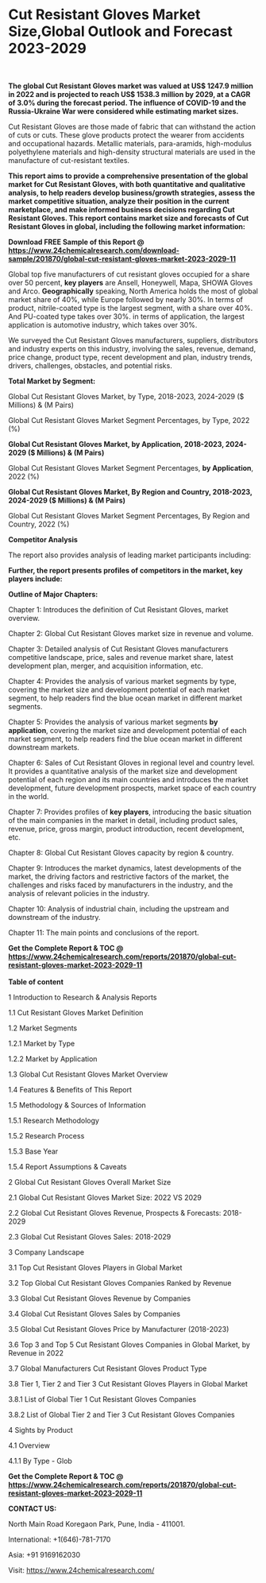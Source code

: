<h1>Cut Resistant Gloves Market Size,Global Outlook and Forecast 2023-2029</h1><br/><p><strong>The global Cut Resistant Gloves market was valued at US$ 1247.9 million in 2022 and is projected to reach US$ 1538.3 million by 2029, at a <strong>CAGR</strong> of 3.0% during the forecast period. The influence of COVID-19 and the Russia-Ukraine War were considered while estimating market sizes.</strong></p><p>Cut Resistant Gloves are those made of fabric that can withstand the action of cuts or cuts. These glove products protect the wearer from accidents and occupational hazards. Metallic materials, para-aramids, high-modulus polyethylene materials and high-density structural materials are used in the manufacture of cut-resistant textiles.</p><p><strong>This report aims to provide a comprehensive presentation of the global market for Cut Resistant Gloves, with both quantitative and qualitative analysis, to help readers develop business/growth strategies, assess the market competitive situation, analyze their position in the current marketplace, and make informed business decisions regarding Cut Resistant Gloves. This report contains market size and forecasts of Cut Resistant Gloves in global, including the following market information:</strong></p><div><b>Download FREE Sample of this Report @ <a href="https://www.24chemicalresearch.com/download-sample/201870/global-cut-resistant-gloves-market-2023-2029-11">https://www.24chemicalresearch.com/download-sample/201870/global-cut-resistant-gloves-market-2023-2029-11</a></b></div><p>Global top five manufacturers of cut resistant gloves occupied for a share over 50 percent, <strong>key players</strong> are Ansell, Honeywell, Mapa, SHOWA Gloves and Arco. <strong>Geographically</strong> speaking, North America holds the most of global market share of 40%, while Europe followed by nearly 30%. In terms of product, nitrile-coated type is the largest segment, with a share over 40%. And PU-coated type takes over 30%. in terms of application, the largest application is automotive industry, which takes over 30%.</p><p>We surveyed the Cut Resistant Gloves manufacturers, suppliers, distributors and industry experts on this industry, involving the sales, revenue, demand, price change, product type, recent development and plan, industry trends, drivers, challenges, obstacles, and potential risks.</p><p><strong>Total Market by Segment:</strong></p><p>Global Cut Resistant Gloves Market, by Type, 2018-2023, 2024-2029 ($ Millions) & (M Pairs)</p><p>Global Cut Resistant Gloves Market Segment Percentages, by Type, 2022 (%)</p><p><strong>Global Cut Resistant Gloves Market, <strong>by Application</strong>, 2018-2023, 2024-2029 ($ Millions) & (M Pairs)</strong></p><p>Global Cut Resistant Gloves Market Segment Percentages, <strong>by Application</strong>, 2022 (%)</p><p><strong>Global Cut Resistant Gloves Market, By Region and Country, 2018-2023, 2024-2029 ($ Millions) & (M Pairs)</strong></p><p>Global Cut Resistant Gloves Market Segment Percentages, By Region and Country, 2022 (%)</p><p><strong>Competitor Analysis</strong></p><p>The report also provides analysis of leading market participants including:</p><p><strong>Further, the report presents profiles of competitors in the market, <strong>key players</strong> include:</strong></p><p><strong>Outline of Major Chapters:</strong></p><p>Chapter 1: Introduces the definition of Cut Resistant Gloves, market overview.</p><p>Chapter 2: Global Cut Resistant Gloves market size in revenue and volume.</p><p>Chapter 3: Detailed analysis of Cut Resistant Gloves manufacturers competitive landscape, price, sales and revenue market share, latest development plan, merger, and acquisition information, etc.</p><p>Chapter 4: Provides the analysis of various market segments by type, covering the market size and development potential of each market segment, to help readers find the blue ocean market in different market segments.</p><p>Chapter 5: Provides the analysis of various market segments <strong>by application</strong>, covering the market size and development potential of each market segment, to help readers find the blue ocean market in different downstream markets.</p><p>Chapter 6: Sales of Cut Resistant Gloves in regional level and country level. It provides a quantitative analysis of the market size and development potential of each region and its main countries and introduces the market development, future development prospects, market space of each country in the world.</p><p>Chapter 7: Provides profiles of <strong>key players</strong>, introducing the basic situation of the main companies in the market in detail, including product sales, revenue, price, gross margin, product introduction, recent development, etc.</p><p>Chapter 8: Global Cut Resistant Gloves capacity by region & country.</p><p>Chapter 9: Introduces the market dynamics, latest developments of the market, the driving factors and restrictive factors of the market, the challenges and risks faced by manufacturers in the industry, and the analysis of relevant policies in the industry.</p><p>Chapter 10: Analysis of industrial chain, including the upstream and downstream of the industry.</p><p>Chapter 11: The main points and conclusions of the report.</p><div><b>Get the Complete Report & TOC @ <a href="https://www.24chemicalresearch.com/reports/201870/global-cut-resistant-gloves-market-2023-2029-11">https://www.24chemicalresearch.com/reports/201870/global-cut-resistant-gloves-market-2023-2029-11</a></b></div><br><b>Table of content</b><p>1 Introduction to Research & Analysis Reports<br />
 
  1.1 Cut Resistant Gloves Market Definition<br />
 
  1.2 Market Segments<br />
 
  1.2.1 Market by Type<br />
 
  1.2.2 Market by Application<br />
 
  1.3 Global Cut Resistant Gloves Market Overview<br />
 
  1.4 Features & Benefits of This Report<br />
 
  1.5 Methodology & Sources of Information<br />
 
  1.5.1 Research Methodology<br />
 
  1.5.2 Research Process<br />
 
  1.5.3 Base Year<br />
 
  1.5.4 Report Assumptions & Caveats<br />
 
 2 Global Cut Resistant Gloves Overall Market Size<br />
 
  2.1 Global Cut Resistant Gloves Market Size: 2022 VS 2029<br />
 
  2.2 Global Cut Resistant Gloves Revenue, Prospects & Forecasts: 2018-2029<br />
 
  2.3 Global Cut Resistant Gloves Sales: 2018-2029<br />
 
 3 Company Landscape<br />
 
  3.1 Top Cut Resistant Gloves Players in Global Market<br />
 
  3.2 Top Global Cut Resistant Gloves Companies Ranked by Revenue<br />
 
  3.3 Global Cut Resistant Gloves Revenue by Companies<br />
 
  3.4 Global Cut Resistant Gloves Sales by Companies<br />
 
  3.5 Global Cut Resistant Gloves Price by Manufacturer (2018-2023)<br />
 
  3.6 Top 3 and Top 5 Cut Resistant Gloves Companies in Global Market, by Revenue in 2022<br />
 
  3.7 Global Manufacturers Cut Resistant Gloves Product Type<br />
 
  3.8 Tier 1, Tier 2 and Tier 3 Cut Resistant Gloves Players in Global Market<br />
 
  3.8.1 List of Global Tier 1 Cut Resistant Gloves Companies<br />
 
  3.8.2 List of Global Tier 2 and Tier 3 Cut Resistant Gloves Companies<br />
 
 4 Sights by Product<br />
 
  4.1 Overview<br />
 
  4.1.1 By Type - Glob<br><div><b>Get the Complete Report & TOC @ <a href="https://www.24chemicalresearch.com/reports/201870/global-cut-resistant-gloves-market-2023-2029-11">https://www.24chemicalresearch.com/reports/201870/global-cut-resistant-gloves-market-2023-2029-11</a></b></div></p>
 
 <b>CONTACT US:</b><br>
 
 North Main Road Koregaon Park, Pune, India - 411001.<br/>
 
 International: +1(646)-781-7170<br/>
 
 Asia: +91 9169162030<br/>
 
 Visit: <a href="https://www.24chemicalresearch.com/">https://www.24chemicalresearch.com/</a>
 
 <br>
